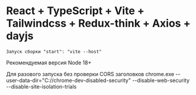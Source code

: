 # React + TypeScript + Vite + Tailwindcss + Redux-think + Axios + dayjs 


```shell
Запуск сборки "start": "vite --host"
```
Рекомендуемая версия Node 18+

Для разового запуска без проверки CORS заголовков chrome.exe --user-data-dir="C://chrome-dev-disabled-security" --disable-web-security --disable-site-isolation-trials